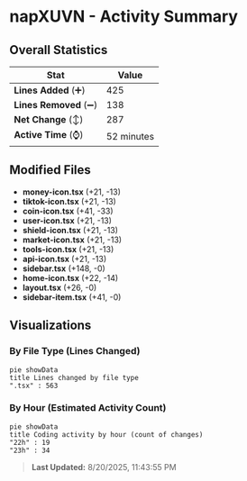 # napXUVN - Activity Summary 

## Overall Statistics

| Stat                   | Value                                                             |
| ---------------------- | ----------------------------------------------------------------- |
| **Lines Added** (➕)   | 425                                          |
| **Lines Removed** (➖) | 138                                        |
| **Net Change** (↕)    | 287                |
| **Active Time** (⌚)   | 52 minutes |


## Modified Files
- **money-icon.tsx** (+21, -13)
- **tiktok-icon.tsx** (+21, -13)
- **coin-icon.tsx** (+41, -33)
- **user-icon.tsx** (+21, -13)
- **shield-icon.tsx** (+21, -13)
- **market-icon.tsx** (+21, -13)
- **tools-icon.tsx** (+21, -13)
- **api-icon.tsx** (+21, -13)
- **sidebar.tsx** (+148, -0)
- **home-icon.tsx** (+22, -14)
- **layout.tsx** (+26, -0)
- **sidebar-item.tsx** (+41, -0)

## Visualizations

### By File Type (Lines Changed)

```mermaid
pie showData
title Lines changed by file type
".tsx" : 563
```

### By Hour (Estimated Activity Count)

```mermaid
pie showData
title Coding activity by hour (count of changes)
"22h" : 19
"23h" : 34
```


> **Last Updated:** 8/20/2025, 11:43:55 PM